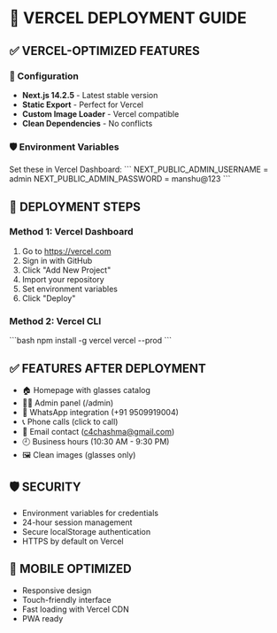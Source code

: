 # 🚀 VERCEL DEPLOYMENT GUIDE

## ✅ VERCEL-OPTIMIZED FEATURES

### 🔧 Configuration
- **Next.js 14.2.5** - Latest stable version
- **Static Export** - Perfect for Vercel
- **Custom Image Loader** - Vercel compatible
- **Clean Dependencies** - No conflicts

### 🛡️ Environment Variables
Set these in Vercel Dashboard:
\`\`\`
NEXT_PUBLIC_ADMIN_USERNAME = admin
NEXT_PUBLIC_ADMIN_PASSWORD = manshu@123
\`\`\`

## 🎯 DEPLOYMENT STEPS

### Method 1: Vercel Dashboard
1. Go to https://vercel.com
2. Sign in with GitHub
3. Click "Add New Project"
4. Import your repository
5. Set environment variables
6. Click "Deploy"

### Method 2: Vercel CLI
\`\`\`bash
npm install -g vercel
vercel --prod
\`\`\`

## ✅ FEATURES AFTER DEPLOYMENT

- 🏠 Homepage with glasses catalog
- 👨‍💼 Admin panel (/admin)
- 📱 WhatsApp integration (+91 9509919004)
- 📞 Phone calls (click to call)
- 📧 Email contact (c4chashma@gmail.com)
- 🕘 Business hours (10:30 AM - 9:30 PM)
- 🖼️ Clean images (glasses only)

## 🛡️ SECURITY
- Environment variables for credentials
- 24-hour session management
- Secure localStorage authentication
- HTTPS by default on Vercel

## 📱 MOBILE OPTIMIZED
- Responsive design
- Touch-friendly interface
- Fast loading with Vercel CDN
- PWA ready
